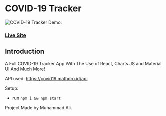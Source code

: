 # COVID-19 Tracker
![COVID-19 Tracker Demo:](https://i.imgur.com/GGspnnw.png)

### [Live Site](https://global-covid-19-tracker.netlify.app/)

## Introduction

A Full COVID-19 Tracker App With The Use of React, Charts.JS and Material UI And Much More!

API used: https://covid19.mathdro.id/api

Setup:
- run ```npm i && npm start```

Project Made by Muhammad Ali.
